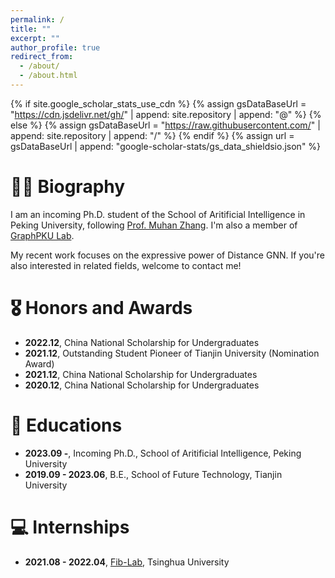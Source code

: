```yaml
---
permalink: /
title: ""
excerpt: ""
author_profile: true
redirect_from: 
  - /about/
  - /about.html
---
```


{% if site.google_scholar_stats_use_cdn %}
{% assign gsDataBaseUrl = "https://cdn.jsdelivr.net/gh/" | append: site.repository | append: "@" %}
{% else %}
{% assign gsDataBaseUrl = "https://raw.githubusercontent.com/" | append: site.repository | append: "/" %}
{% endif %}
{% assign url = gsDataBaseUrl | append: "google-scholar-stats/gs_data_shieldsio.json" %}

<span class='anchor' id='about-me'></span>

# 🧑‍💻 Biography

I am an incoming Ph.D. student of the School of Aritificial Intelligence in Peking University, following <a href='https://muhanzhang.github.io'>Prof. Muhan Zhang</a>. I'm also a member of <a href='https://github.com/GraphPKU'>GraphPKU Lab</a>.

My recent work focuses on the expressive power of Distance GNN. If you're also interested in related fields, welcome to contact me! 




# 🎖 Honors and Awards
- **2022.12**, China National Scholarship for Undergraduates
- **2021.12**, Outstanding Student Pioneer of Tianjin University (Nomination Award)
- **2021.12**, China National Scholarship for Undergraduates
- **2020.12**, China National Scholarship for Undergraduates

# 📖 Educations
- **2023.09 -**, Incoming Ph.D., School of Aritificial Intelligence, Peking University
- **2019.09 - 2023.06**, B.E., School of Future Technology, Tianjin University

# 💻 Internships
- **2021.08 - 2022.04**, <a href='http://fi.ee.tsinghua.edu.cn'>Fib-Lab</a>, Tsinghua University